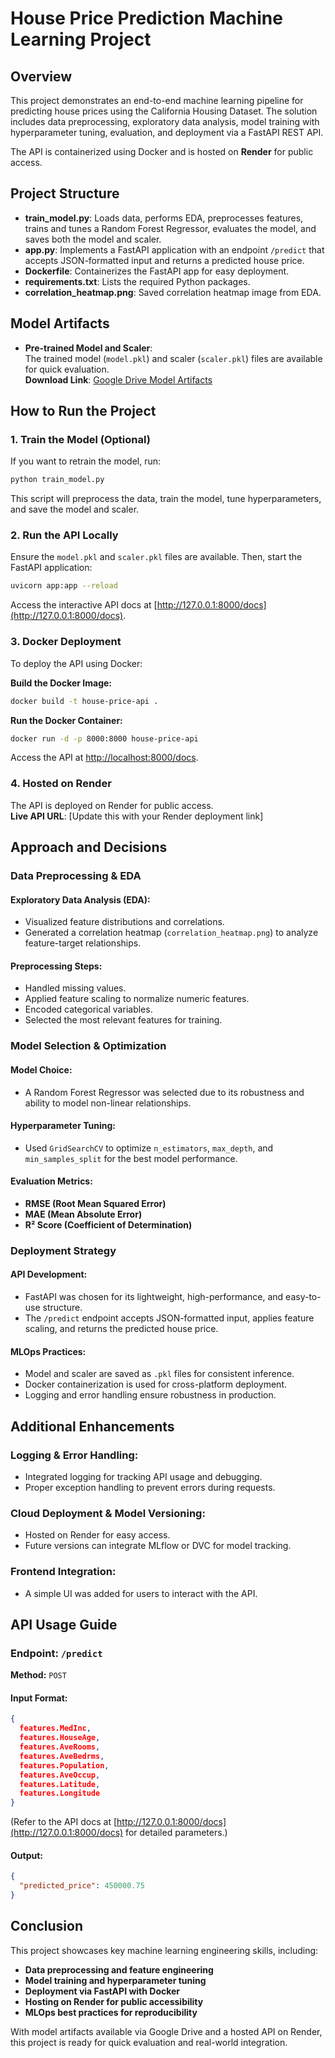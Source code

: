 # House Price Prediction Machine Learning Project

## Overview

This project demonstrates an end-to-end machine learning pipeline for predicting house prices using the California Housing Dataset. The solution includes data preprocessing, exploratory data analysis, model training with hyperparameter tuning, evaluation, and deployment via a FastAPI REST API.

The API is containerized using Docker and is hosted on **Render** for public access.

## Project Structure

- **train_model.py**: Loads data, performs EDA, preprocesses features, trains and tunes a Random Forest Regressor, evaluates the model, and saves both the model and scaler.
- **app.py**: Implements a FastAPI application with an endpoint `/predict` that accepts JSON-formatted input and returns a predicted house price.
- **Dockerfile**: Containerizes the FastAPI app for easy deployment.
- **requirements.txt**: Lists the required Python packages.
- **correlation_heatmap.png**: Saved correlation heatmap image from EDA.

## Model Artifacts

- **Pre-trained Model and Scaler**:  
  The trained model (`model.pkl`) and scaler (`scaler.pkl`) files are available for quick evaluation.  
  **Download Link**: [Google Drive Model Artifacts]([https://drive.google.com/placeholder_link](https://drive.google.com/file/d/19cVR5WxiP_DWueXdb6A6GBDIOfEG4h77/view?usp=sharing)) 

## How to Run the Project

### 1. Train the Model (Optional)
If you want to retrain the model, run:
```bash
python train_model.py
```
This script will preprocess the data, train the model, tune hyperparameters, and save the model and scaler.

### 2. Run the API Locally
Ensure the `model.pkl` and `scaler.pkl` files are available. Then, start the FastAPI application:
```bash
uvicorn app:app --reload
```
Access the interactive API docs at [http://127.0.0.1:8000/docs](http://127.0.0.1:8000/docs).

### 3. Docker Deployment
To deploy the API using Docker:

**Build the Docker Image:**
```bash
docker build -t house-price-api .
```

**Run the Docker Container:**
```bash
docker run -d -p 8000:8000 house-price-api
```
Access the API at [http://localhost:8000/docs](http://localhost:8000/docs).

### 4. Hosted on Render
The API is deployed on Render for public access.  
**Live API URL**: [Update this with your Render deployment link]

## Approach and Decisions

### Data Preprocessing & EDA

#### Exploratory Data Analysis (EDA):
- Visualized feature distributions and correlations.
- Generated a correlation heatmap (`correlation_heatmap.png`) to analyze feature-target relationships.

#### Preprocessing Steps:
- Handled missing values.
- Applied feature scaling to normalize numeric features.
- Encoded categorical variables.
- Selected the most relevant features for training.

### Model Selection & Optimization

#### Model Choice:
- A Random Forest Regressor was selected due to its robustness and ability to model non-linear relationships.

#### Hyperparameter Tuning:
- Used `GridSearchCV` to optimize `n_estimators`, `max_depth`, and `min_samples_split` for the best model performance.

#### Evaluation Metrics:
- **RMSE (Root Mean Squared Error)**
- **MAE (Mean Absolute Error)**
- **R² Score (Coefficient of Determination)**

### Deployment Strategy

#### API Development:
- FastAPI was chosen for its lightweight, high-performance, and easy-to-use structure.
- The `/predict` endpoint accepts JSON-formatted input, applies feature scaling, and returns the predicted house price.

#### MLOps Practices:
- Model and scaler are saved as `.pkl` files for consistent inference.
- Docker containerization is used for cross-platform deployment.
- Logging and error handling ensure robustness in production.

## Additional Enhancements

### Logging & Error Handling:
- Integrated logging for tracking API usage and debugging.
- Proper exception handling to prevent errors during requests.

### Cloud Deployment & Model Versioning:
- Hosted on Render for easy access.
- Future versions can integrate MLflow or DVC for model tracking.

### Frontend Integration:
- A simple UI was added for users to interact with the API.

## API Usage Guide

### **Endpoint:** `/predict`
**Method:** `POST`

#### Input Format:
```json
{
  features.MedInc,
  features.HouseAge,
  features.AveRooms,
  features.AveBedrms,
  features.Population,
  features.AveOccup,
  features.Latitude,
  features.Longitude
}
```
(Refer to the API docs at [http://127.0.0.1:8000/docs](http://127.0.0.1:8000/docs) for detailed parameters.)

#### Output:
```json
{
  "predicted_price": 450000.75
}
```

## Conclusion

This project showcases key machine learning engineering skills, including:
- **Data preprocessing and feature engineering**
- **Model training and hyperparameter tuning**
- **Deployment via FastAPI with Docker**
- **Hosting on Render for public accessibility**
- **MLOps best practices for reproducibility**

With model artifacts available via Google Drive and a hosted API on Render, this project is ready for quick evaluation and real-world integration.

